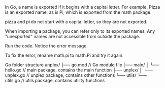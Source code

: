 In Go, a name is exported if it begins with a capital letter. For example, Pizza is an exported name, as is Pi, which is exported from the math package.

pizza and pi do not start with a capital letter, so they are not exported.

When importing a package, you can refer only to its exported names. Any "unexported" names are not accessible from outside the package.

Run the code. Notice the error message.

To fix the error, rename math.pi to math.Pi and try it again.

Go folder structure
unplex/
├── go.mod         // Go module file
├── main/
│   └── hello.go   // main package, contains the main function
├── unplex/
│   └── unplex.go  // unplex package, contains other functions
└── utils/
    └── utils.go   // utils package, contains utility functions

